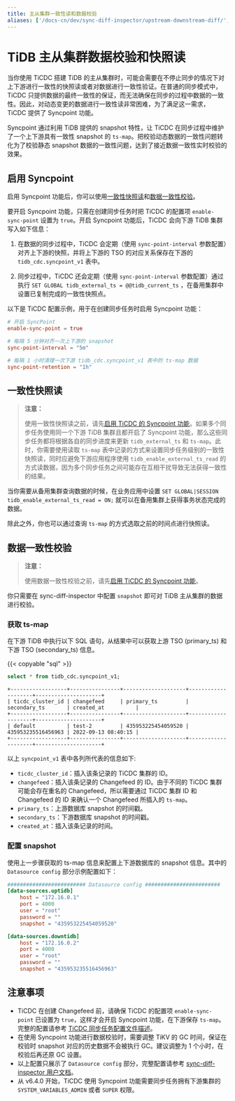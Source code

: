 ```yaml
---
title: 主从集群一致性读和数据校验
aliases: ['/docs-cn/dev/sync-diff-inspector/upstream-downstream-diff/','/docs-cn/dev/reference/tools/sync-diff-inspector/tidb-diff/', '/zh/tidb/dev/upstream-downstream-diff']
---
```


# TiDB 主从集群数据校验和快照读

当你使用 TiCDC 搭建 TiDB 的主从集群时，可能会需要在不停止同步的情况下对上下游进行一致性的快照读或者对数据进行一致性验证。在普通的同步模式中，TiCDC 只提供数据的最终一致性的保证，而无法确保在同步的过程中数据的一致性。因此，对动态变更的数据进行一致性读非常困难，为了满足这一需求，TiCDC 提供了 Syncpoint 功能。

Syncpoint 通过利用 TiDB 提供的 snapshot 特性，让 TiCDC 在同步过程中维护了一个上下游具有一致性 snapshot 的 `ts-map`。把校验动态数据的一致性问题转化为了校验静态 snapshot 数据的一致性问题，达到了接近数据一致性实时校验的效果。

## 启用 Syncpoint

启用 Syncpoint 功能后，你可以使用[一致性快照读](#一致性快照读)和[数据一致性校验](#数据一致性校验)。

要开启 Syncpoint 功能，只需在创建同步任务时把 TiCDC 的配置项 `enable-sync-point` 设置为 `true`。开启 Syncpoint 功能后，TiCDC 会向下游 TiDB 集群写入如下信息：

1. 在数据的同步过程中，TiCDC 会定期（使用 `sync-point-interval` 参数配置）对齐上下游的快照，并将上下游的 TSO 的对应关系保存在下游的 `tidb_cdc.syncpoint_v1` 表中。

2. 同步过程中，TiCDC 还会定期（使用 `sync-point-interval` 参数配置）通过执行 `SET GLOBAL tidb_external_ts = @@tidb_current_ts` ，在备用集群中设置已复制完成的一致性快照点。

以下是 TiCDC 配置示例，用于在创建同步任务时启用 Syncpoint 功能：

```toml
# 开启 SyncPoint
enable-sync-point = true

# 每隔 5 分钟对齐一次上下游的 snapshot
sync-point-interval = "5m"

# 每隔 1 小时清理一次下游 tidb_cdc.syncpoint_v1 表中的 ts-map 数据
sync-point-retention = "1h"
```

## 一致性快照读

> **注意：**
>
> 使用一致性快照读之前，请先[启用 TiCDC 的 Syncpoint 功能](#启用-syncpoint)。如果多个同步任务使用同一个下游 TiDB 集群且都开启了 Syncpoint 功能，那么这些同步任务都将根据各自的同步进度来更新 `tidb_external_ts` 和 `ts-map`。此时，你需要使用读取 `ts-map` 表中记录的方式来设置同步任务级别的一致性快照读，同时应避免下游应用程序使用 `tidb_enable_external_ts_read` 的方式读数据，因为多个同步任务之间可能存在互相干扰导致无法获得一致性的结果。

当你需要从备用集群查询数据的时候，在业务应用中设置 `SET GLOBAL|SESSION tidb_enable_external_ts_read = ON;` 就可以在备用集群上获得事务状态完成的数据。

除此之外，你也可以通过查询 `ts-map` 的方式选取之前的时间点进行快照读。

## 数据一致性校验

> **注意：**
>
> 使用数据一致性校验之前，请先[启用 TiCDC 的 Syncpoint 功能](#启用-syncpoint)。

你只需要在 sync-diff-inspector 中配置 `snapshot` 即可对 TiDB 主从集群的数据进行校验。

### 获取 ts-map

在下游 TiDB 中执行以下 SQL 语句，从结果中可以获取上游 TSO (primary_ts) 和下游 TSO (secondary_ts) 信息。

{{< copyable "sql" >}}

```sql
select * from tidb_cdc.syncpoint_v1;
```

```
+------------------+----------------+--------------------+--------------------+---------------------+
| ticdc_cluster_id | changefeed     | primary_ts         | secondary_ts       | created_at          |
+------------------+----------------+--------------------+--------------------+---------------------+
| default          | test-2         | 435953225454059520 | 435953235516456963 | 2022-09-13 08:40:15 |
+------------------+----------------+--------------------+--------------------+---------------------+
```

以上 `syncpoint_v1` 表中各列所代表的信息如下:

- `ticdc_cluster_id`：插入该条记录的 TiCDC 集群的 ID。
- `changefeed`：插入该条记录的 Changefeed 的 ID。由于不同的 TiCDC 集群可能会存在重名的 Changefeed，所以需要通过 TiCDC 集群 ID 和 Changefeed 的 ID 来确认一个 Changefeed 所插入的 `ts-map`。
- `primary_ts`：上游数据库 snapshot 的时间戳。
- `secondary_ts`：下游数据库 snapshot 的时间戳。
- `created_at`：插入该条记录的时间。

### 配置 snapshot

使用上一步骤获取的 ts-map 信息来配置上下游数据库的 snapshot 信息。其中的 `Datasource config` 部分示例配置如下：

```toml
######################### Datasource config ########################
[data-sources.uptidb]
    host = "172.16.0.1"
    port = 4000
    user = "root"
    password = ""
    snapshot = "435953225454059520"

[data-sources.downtidb]
    host = "172.16.0.2"
    port = 4000
    user = "root"
    password = ""
    snapshot = "435953235516456963"
```

## 注意事项

- TiCDC 在创建 Changefeed 前，请确保 TiCDC 的配置项 `enable-sync-point` 已设置为 `true`，这样才会开启 Syncpoint 功能，在下游保存 `ts-map`。完整的配置请参考 [TiCDC 同步任务配置文件描述](/ticdc/ticdc-changefeed-config.md)。
- 在使用 Syncpoint 功能进行数据校验时，需要调整 TiKV 的 GC 时间，保证在校验时 snapshot 对应的历史数据不会被执行 GC。建议调整为 1 个小时，在校验后再还原 GC 设置。
- 以上配置只展示了 `Datasource config` 部分，完整配置请参考 [sync-diff-inspector 用户文档](/sync-diff-inspector/sync-diff-inspector-overview.md)。
- 从 v6.4.0 开始，TiCDC 使用 Syncpoint 功能需要同步任务拥有下游集群的 `SYSTEM_VARIABLES_ADMIN` 或者 `SUPER` 权限。
